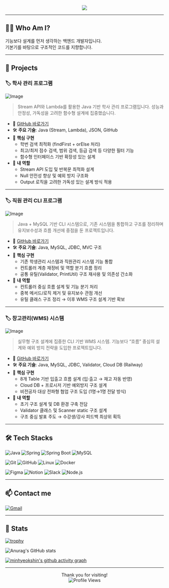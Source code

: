 <div align="center">
  <img src="https://capsule-render.vercel.app/api?type=waving&color=0:191919,100:333333&height=200&section=header&text=Back%20to%20the%20logic,%20back%20to%20the%20basics%20🧠&fontColor=ffffff&fontSize=40&animation=fadeIn" />
</div>


---

## 🧑‍💻 Who Am I?
기능보다 설계를 먼저 생각하는 백엔드 개발자입니다.  
기본기를 바탕으로 구조적인 코드를 지향합니다.

---

## 🚀 Projects


### 🏷️ 학사 관리 프로그램  
![Image](https://github.com/user-attachments/assets/c7e0c6e3-f6d9-44a7-a954-601f07c74818)
> Stream API와 Lambda를 활용한 Java 기반 학사 관리 프로그램입니다. 성능과 안정성, 가독성을 고려한 함수형 설계에 집중했습니다.

- 🔗 [GitHub 바로가기](https://github.com/minhyeokshin/managements_program/tree/main/src/student)
- 🛠 **주요 기술**: Java (Stream, Lambda), JSON, GitHub
- 🧩 **핵심 구현**
  - 학번 검색 최적화 (findFirst + orElse 처리)
  - 최고/최저 점수 검색, 범위 검색, 등급 검색 등 다양한 필터 기능
  - 함수형 인터페이스 기반 확장성 있는 설계
- 🙋 **내 역할**
  - Stream API 도입 및 반복문 최적화 설계  
  - Null 안전성 향상 및 예외 방지 구조화  
  - Output 로직을 고려한 가독성 있는 설계 방식 적용  

---

### 🏷️ 직원 관리 CLI 프로그램  
![Image](https://github.com/user-attachments/assets/5a20f9ea-d528-442a-89b3-026f4e4d4c84)
> Java + MySQL 기반 CLI 시스템으로, 기존 시스템을 통합하고 구조를 정리하며 유지보수성과 흐름 개선에 중점을 둔 프로젝트입니다.

- 🔗 [GitHub 바로가기](https://github.com/minhyeokshin/managements_program)
- 🛠 **주요 기술**: Java, MySQL, JDBC, MVC 구조
- 🧩 **핵심 구현**
  - 기존 학생관리 시스템과 직원관리 시스템 기능 통합
  - 컨트롤러 계층 재정비 및 역할 분기 흐름 정리
  - 공통 유틸(Validator, PrintUtil) 구조 재사용 및 의존성 간소화
- 🙋 **내 역할**
  - 컨트롤러 중심 흐름 설계 및 기능 분기 처리  
  - 중복 메서드/로직 제거 및 유지보수 관점 개선  
  - 유틸 클래스 구조 정리 → 이후 WMS 구조 설계 기반 확보  

---

### 🏷️ 창고관리(WMS) 시스템  
![Image](https://github.com/user-attachments/assets/76ef8c91-da9e-43e7-ba94-903c49774e99)
> 실무형 구조 설계에 집중한 CLI 기반 WMS 시스템. 기능보다 “흐름” 중심의 설계와 예외 방지 전략을 도입한 프로젝트입니다.

- 🔗 [GitHub 바로가기](https://github.com/minhyeokshin/Buildify_Phase-1)
- 🛠 **주요 기술**: Java, MySQL, JDBC, Validator, Cloud DB (Railway)
- 🧩 **핵심 구현**
  - 8개 Table 기반 입출고 흐름 설계 (입·출고 → 재고 자동 반영)
  - Cloud DB + 프로시저 기반 예외방지 구조 설계
  - 비전공자 대상 전파형 협업 구조 도입 (1명→1명 전달 방식)
- 🙋 **내 역할**
  - 초기 구조 설계 및 DB 환경 구축 전담  
  - Validator 클래스 및 Scanner static 구조 설계  
  - 구조 중심 발표 주도 → 수강생/강사 피드백 최상위 획득  

---

## 🛠️ Tech Stacks
![Java](https://img.shields.io/badge/Java-007396?style=for-the-badge&logo=Java&logoColor=white)
![Spring](https://img.shields.io/badge/Spring-6DB33F?style=for-the-badge&logo=Spring&logoColor=white)
![Spring Boot](https://img.shields.io/badge/Spring%20Boot-6DB33F?style=for-the-badge&logo=Spring%20Boot&logoColor=white)
![MySQL](https://img.shields.io/badge/MySQL-4479A1?style=for-the-badge&logo=MySQL&logoColor=white)

![Git](https://img.shields.io/badge/Git-F05032?style=for-the-badge&logo=Git&logoColor=white)
![GitHub](https://img.shields.io/badge/GitHub-181717?style=for-the-badge&logo=GitHub&logoColor=white)
![Linux](https://img.shields.io/badge/Linux-FCC624?style=for-the-badge&logo=Linux&logoColor=white)
![Docker](https://img.shields.io/badge/Docker-2496ED?style=for-the-badge&logo=Docker&logoColor=white)

![Figma](https://img.shields.io/badge/Figma-F24E1E?style=for-the-badge&logo=Figma&logoColor=white)
![Notion](https://img.shields.io/badge/Notion-000000?style=for-the-badge&logo=Notion&logoColor=white)
![Slack](https://img.shields.io/badge/Slack-4A154B?style=for-the-badge&logo=Slack&logoColor=white)
![Node.js](https://img.shields.io/badge/Node.js-339933?style=for-the-badge&logo=Node.js&logoColor=white)

---

## 📫 Contact me
[![Gmail](https://img.shields.io/badge/Gmail-EA4335?style=for-the-badge&logo=Gmail&logoColor=white)](mailto:sinminhyeok@gmail.com)

---

## 🏅 Stats
[![trophy](https://github-profile-trophy.vercel.app/?username=minhyeokshin&theme=darkhub&margin-w=10&row=1)](https://github.com/ryo-ma/github-profile-trophy)

![Anurag's GitHub stats](https://github-readme-stats.vercel.app/api?username=minhyeokshin&show_icons=true&theme=dark)

[![minhyeokshin's github activity graph](https://github-readme-activity-graph.vercel.app/graph?username=minhyeokshin&theme=react-dark)](https://github.com/ashutosh00710/github-readme-activity-graph)

---

<p align="center">
  Thank you for visiting!  
  <br/>  
  <img src="https://komarev.com/ghpvc/?username=minhyeokshin&style=flat-square" alt="Profile Views" />
</p>
